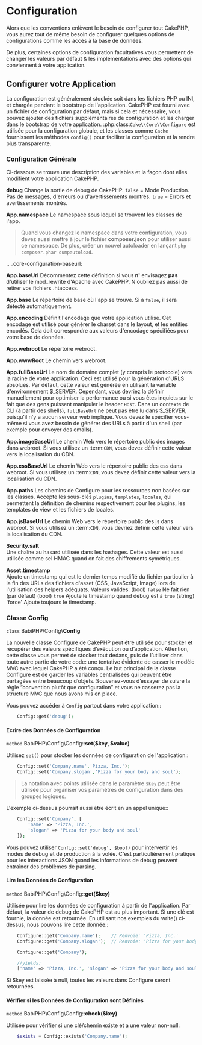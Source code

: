 # Configuration

Alors que les conventions enlèvent le besoin de configurer tout CakePHP, vous
aurez tout de même besoin de configurer quelques options de configurations
comme les accès à la base de données.

De plus, certaines options de configuration facultatives vous permettent de
changer les valeurs par défaut & les implémentations avec des options qui
conviennent à votre application.

## Configurer votre Application

La configuration est généralement stockée soit dans les fichiers PHP ou INI, et
chargée pendant le bootstrap de l'application. CakePHP est fourni avec un
fichier de configuration par défaut, mais si cela et nécessaire, vous pouvez
ajouter des fichiers supplémentaires de configuration et les charger dans le
bootstrap de votre application. :php:class:`Cake\\Core\\Configure` est utilisée
pour la configuration globale, et les classes comme `Cache` fournissent les
méthodes `config()` pour faciliter la configuration et la rendre plus
transparente.

### Configuration Générale

Ci-dessous se trouve une description des variables et la façon dont elles
modifient votre application CakePHP.

**debug**
Change la sortie de debug de CakePHP. `false` = Mode Production. Pas de
messages, d'erreurs ou d'avertissements montrés. `true` = Errors et
avertissements montrés.

**App.namespace**
Le namespace sous lequel se trouvent les classes de l'app.

> Quand vous changez le namespace dans votre configuration, vous devez
> aussi mettre à jour le fichier **composer.json** pour utiliser aussi
> ce namespace. De plus, créer un nouvel autoloader en lançant
> `php composer.phar dumpautoload`.

.. \_core-configuration-baseurl:

**App.baseUrl**
Décommentez cette définition si vous **n'** envisagez **pas** d'utiliser le
mod_rewrite d'Apache avec CakePHP. N'oubliez pas aussi de retirer vos
fichiers .htaccess.

**App.base**
Le répertoire de base où l'app se trouve. Si à `false`, il sera détecté
automatiquement.

**App.encoding**
Définit l'encodage que votre application utilise. Cet encodage est utilisé
pour générer le charset dans le layout, et les entities encodés. Cela doit
correspondre aux valeurs d'encodage spécifiées pour votre base de données.

**App.webroot**
Le répertoire webroot.

**App.wwwRoot**
Le chemin vers webroot.

**App.fullBaseUrl**
Le nom de domaine complet (y compris le protocole) vers la racine de votre
application. Ceci est utilisé pour la génération d'URLS absolues. Par
défaut, cette valeur est générée en utilisant la variable d'environnement
\$\_SERVER. Cependant, vous devriez la définir manuellement pour optimiser la
performance ou si vous êtes inquiets sur le fait que des gens puissent
manipuler le header `Host`.
Dans un contexte de CLI (à partir des shells), `fullBaseUrl` ne peut pas
être lu dans \$\_SERVER, puisqu'il n'y a aucun serveur web impliqué. Vous
devez le spécifier vous-même si vous avez besoin de générer des URLs à
partir d'un shell (par exemple pour envoyer des emails).

**App.imageBaseUrl**
Le chemin Web vers le répertoire public des images dans webroot. Si vous
utilisez un :term:`CDN`, vous devez définir cette valeur vers la
localisation du CDN.

**App.cssBaseUrl**
Le chemin Web vers le répertoire public des css dans webroot. Si vous
utilisez un :term:`CDN`, vous devez définir cette valeur vers la
localisation du CDN.

**App.paths**
Les chemins de Configure pour les ressources non basées sur les classes.
Accepte les sous-clés `plugins`, `templates`, `locales`, qui
permettent la définition de chemins respectivement pour les plugins, les
templates de view et les fichiers de locales.

**App.jsBaseUrl**
Le chemin Web vers le répertoire public des js dans webroot. Si vous
utilisez un :term:`CDN`, vous devriez définir cette valeur vers la
localisation du CDN.

**Security.salt**<br>
Une chaîne au hasard utilisée dans les hashages. Cette valeur est aussi
utilisée comme sel HMAC quand on fait des chiffrements symétriques.

**Asset.timestamp**<br>
Ajoute un timestamp qui est le dernier temps modifié du fichier particulier
à la fin des URLs des fichiers d'asset (CSS, JavaScript, Image) lors de
l'utilisation des helpers adéquats.
Valeurs valides:
(bool) `false` Ne fait rien (par défaut)
(bool) `true` Ajoute le timestamp quand debug est à `true`
(string) 'force' Ajoute toujours le timestamp.

### Classe Config

`class` BabiPHP\Config\\**Config**

La nouvelle classe Configure de CakePHP peut être utilisée pour stocker et
récupérer des valeurs spécifiques d’exécution ou d’application. Attention,
cette classe vous permet de stocker tout dedans, puis de l’utiliser dans toute
autre partie de votre code: une tentative évidente de casser le modèle MVC avec
lequel CakePHP a été conçu. Le but principal de la classe Configure est de
garder les variables centralisées qui peuvent être partagées entre beaucoup
d’objets. Souvenez-vous d’essayer de suivre la règle “convention plutôt que
configuration” et vous ne casserez pas la structure MVC que nous avons mis en
place.

Vous pouvez accéder à `Config` partout dans votre application::

```php
    Config::get('debug');
```

#### Ecrire des Données de Configuration

`method` BabiPHP\Config\Config::**set($key, $value)**

Utilisez `set()` pour stocker les données de configuration de
l'application::

```php
    Config::set('Company.name','Pizza, Inc.');
    Config::set('Company.slogan','Pizza for your body and soul');
```

> La notation avec points utilisée dans le paramètre `$key` peut
> être utilisée pour organiser vos paramètres de configuration dans des
> groupes logiques.

L'exemple ci-dessus pourrait aussi être écrit en un appel unique::

```php
    Config::set('Company', [
        'name' => 'Pizza, Inc.',
        'slogan' => 'Pizza for your body and soul'
    ]);
```

Vous pouvez utiliser `Config::set('debug', $bool)` pour intervertir les
modes de debug et de production à la volée. C'est particulièrement pratique pour
les interactions JSON quand les informations de debug peuvent entraîner des
problèmes de parsing.

#### Lire les Données de Configuration

`method` BabiPHP\Config\Config::**get(\$key)**

Utilisée pour lire les données de configuration à partir de l'application. Par
défaut, la valeur de debug de CakePHP est au plus important. Si une clé est
fournie, la donnée est retournée. En utilisant nos exemples du write()
ci-dessus, nous pouvons lire cette donnée::

```php
    Configure::get('Company.name');    // Renvoie: 'Pizza, Inc.'
    Configure::get('Company.slogan');  // Renvoie: 'Pizza for your body and soul'

    Configure::get('Company');

    //yields:
    ['name' => 'Pizza, Inc.', 'slogan' => 'Pizza for your body and soul'];
```

Si \$key est laissée à null, toutes les valeurs dans Configure seront retournées.

#### Vérifier si les Données de Configuration sont Définies

`method` BabiPHP\Config\Config::**check(\$key)**

Utilisée pour vérifier si une clé/chemin existe et a une valeur non-null:

```php
    $exists = Config::exists('Company.name');
```
